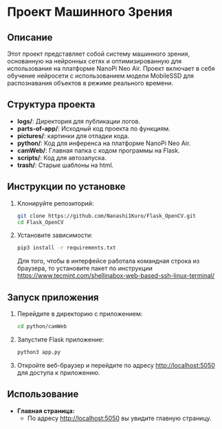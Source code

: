 # Проект Машинного Зрения

## Описание

Этот проект представляет собой систему машинного зрения, основанную на нейронных сетях и оптимизированную для использования на платформе NanoPi Neo Air. Проект включает в себя обучение нейросети с использованием модели MobileSSD для распознавания объектов в режиме реального времени.

## Структура проекта

- **logs/**: Директория для публикации логов.
- **parts-of-app/**: Исходный код проекта по функциям.
- **pictures/**: картинки для отладки кода.
- **python/**: Код для инференса на платформе NanoPi Neo Air.
- **camWeb/**: Главная папка с кодом программы на Flask. 
- **scripts/**: Код для автозапуска.
- **trash/**: Старые шаблоны на html.

## Инструкции по установке

1. Клонируйте репозиторий:

    ```bash
    git clone https://github.com/Nanashi1Kuro/Flask_OpenCV.git
    cd Flask_OpenCV
    ```

2. Установите зависимости:

    ```bash
    pip3 install -r requirements.txt
    ```
    Для того, чтобы в интерфейсе работала командная строка из браузера, то установите пакет по инструкции https://www.tecmint.com/shellinabox-web-based-ssh-linux-terminal/

## Запуск приложения

1. Перейдите в директорию с приложением:

    ```bash
    cd python/camWeb
    ```

2. Запустите Flask приложение:

    ```bash
    python3 app.py
    ```

3. Откройте веб-браузер и перейдите по адресу [http://localhost:5050](http://localhost:5050) для доступа к приложению.

## Использование

- **Главная страница:**
  - По адресу [http://localhost:5050](http://localhost:5050) вы увидите главную страницу.




